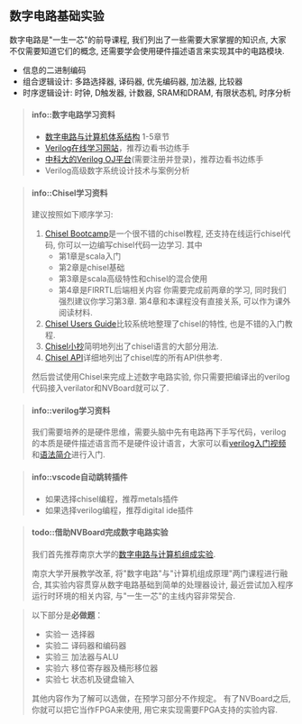 ## 数字电路基础实验


数字电路是"一生一芯"的前导课程, 我们列出了一些需要大家掌握的知识点,
大家不仅需要知道它们的概念, 还需要学会使用硬件描述语言来实现其中的电路模块.
* 信息的二进制编码
* 组合逻辑设计: 多路选择器, 译码器, 优先编码器, 加法器, 比较器
* 时序逻辑设计: 时钟, D触发器, 计数器, SRAM和DRAM, 有限状态机, 时序分析

> #### info::数字电路学习资料
> * [数字电路与计算机体系结构][book] 1-5章节
> * [Verilog在线学习网站][hdlbits]，推荐边看书边练手
> * [中科大的Verilog OJ平台][ustc verilog oj](需要注册并登录)，推荐边看书边练手
> * Verilog高级数字系统设计技术与案例分析

[book]: https://pages.hmc.edu/harris/ddca/ddcarv.html

> #### info::Chisel学习资料
> 建议按照如下顺序学习:
> 1. [Chisel Bootcamp][bootcamp]是一个很不错的chisel教程, 还支持在线运行chisel代码,
> 你可以一边编写chisel代码一边学习. 其中
>    * 第1章是scala入门
>    * 第2章是chisel基础
>    * 第3章是scala高级特性和chisel的混合使用
>    * 第4章是FIRRTL后端相关内容
> 你需要完成前两章的学习, 同时我们强烈建议你学习第3章.
> 第4章和本课程没有直接关系, 可以作为课外阅读材料.
> 1. [Chisel Users Guide][users guide]比较系统地整理了chisel的特性, 也是不错的入门教程.
> 1. [Chisel小抄][cheatsheet]简明地列出了chisel语言的大部分用法.
> 1. [Chisel API][api]详细地列出了chisel库的所有API供参考.
>
> 然后尝试使用Chisel来完成上述数字电路实验,
> 你只需要把编译出的verilog代码接入verilator和NVBoard就可以了.

[bootcamp]: https://mybinder.org/v2/gh/freechipsproject/chisel-bootcamp/master
[users guide]: https://www.chisel-lang.org/chisel3/docs/introduction.html
[cheatsheet]: https://github.com/freechipsproject/chisel-cheatsheet/releases/latest/download/chisel_cheatsheet.pdf
[api]: https://www.chisel-lang.org/api/latest/

> #### info::verilog学习资料
> 我们需要培养的是硬件思维，需要头脑中先有电路再下手写代码，verilog的本质是硬件描述语言而不是硬件设计语言，大家可以看[verilog入门视频][verilog1]和[语法简介][verilog2]进行入门.

[verilog1]: https://www.bilibili.com/video/BV1PS4y1s7XW
[verilog2]: https://vlab.ustc.edu.cn/guide/doc_verilog.html



> #### info::vscode自动跳转插件
> * 如果选择chisel编程，推荐metals插件
> * 如果选择verilog编程，推荐digital ide插件

[hdlbits]: https://hdlbits.01xz.net/wiki/Main_Page
[ustc verilog oj]: https://verilogoj.ustc.edu.cn/oj/

> #### todo::借助NVBoard完成数字电路实验
> 我们首先推荐南京大学的[数字电路与计算机组成实验][dlco].
>
> 南京大学开展教学改革, 将"数字电路"与"计算机组成原理"两门课程进行融合,
> 其实验内容贯穿从数字电路基础到简单的处理器设计,
> 最近尝试加入程序运行时环境的相关内容, 与"一生一芯"的主线内容非常契合.
>
<!-- > 你需要完成"CPU数据通路"之前的大部分实验内容, 除了以下例外
> * "在线测试"的内容需要加入相关课程才能完成, 目前可以忽略
> * 计数器和时钟: 由于仿真环境下无法提供精确的时钟,
>   时钟部分的实验难以准确进行, 因此可作为阅读材料进行了解
> * 寄存器组及存储器: 讲义中建议通过工具相关的IP核实现存储器,
>   但仿真环境下不存在这样的IP核, 无法开展实验, 因此可作为阅读材料进行了解
> * VGA接口控制器实现:对于初学verilog的同学来说项目内容偏多，如果学有余力可以做完
> * 关于"CPU数据通路"及其后续内容, "一生一芯"将会有所改动, 因此在预学习阶段无需完成 -->
> 以下部分是**必做题**：
> * 实验一 选择器
> * 实验二 译码器和编码器
> * 实验三 加法器与ALU
> * 实验六 移位寄存器及桶形移位器
> * 实验七 状态机及键盘输入
>
> 其他内容作为了解可以选做，在预学习部分不作规定。 有了NVBoard之后, 你就可以把它当作FPGA来使用, 用它来实现需要FPGA支持的实验内容.

[dlco]: https://nju-projectn.github.io/dlco-lecture-note/index.html
